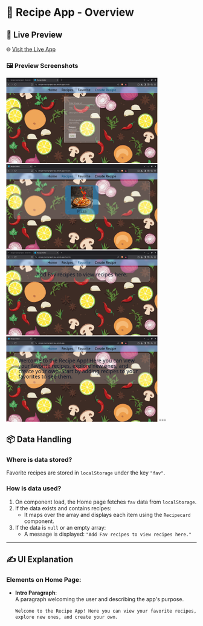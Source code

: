 # 📄 Recipe App - Overview

## 🔗 Live Preview  
🌐 [Visit the Live App](https://vercel.com/zerosachindevs-projects/recipe-react-project)

### 🖼️ Preview Screenshots  
<img src="./public/createrecipe.png" width="400" style="margin-right: 10px;" />
&nbsp;&nbsp;
<img src="./public/Recipes.png" width="400" />
&nbsp;&nbsp;
<img src="./public/favorite.png" width="400" style="margin-right: 10px;" />
&nbsp;&nbsp;
<img src="./public/home.png" width="400" />
---

## 📦 Data Handling

### Where is data stored?
Favorite recipes are stored in `localStorage` under the key `"fav"`.

### How is data used?
1. On component load, the Home page fetches `fav` data from `localStorage`.
2. If the data exists and contains recipes:
   - It maps over the array and displays each item using the `Recipecard` component.
3. If the data is `null` or an empty array:
   - A message is displayed: `"Add Fav recipes to view recipes here."`

---

## ✍️ UI Explanation

### Elements on Home Page:

- **Intro Paragraph**:  
  A paragraph welcoming the user and describing the app's purpose.
  ```text
  Welcome to the Recipe App! Here you can view your favorite recipes, explore new ones, and create your own.
